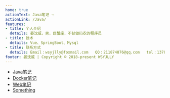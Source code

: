 ```yaml
---
home: true
actionText: Java笔记 →
actionLink: /Java/
features:
- title: 个人介绍
  details: 晏沈威，男，巨蟹座，不甘做码农的程序员
- title: 技术
  details: Vue、SpringBoot、Mysql
- title: 联系方式
  details: Email：wsyjlly@foxmail.com   QQ：211874876@qq.com   tel：13781206061
footer: 晏沈威 | Copyright © 2018-present WSYJLLY
---
```


- [Java笔记](/Java)
- [Docker笔记](/Docker)
- [Web笔记](/Web)
- [Something](/Other)

